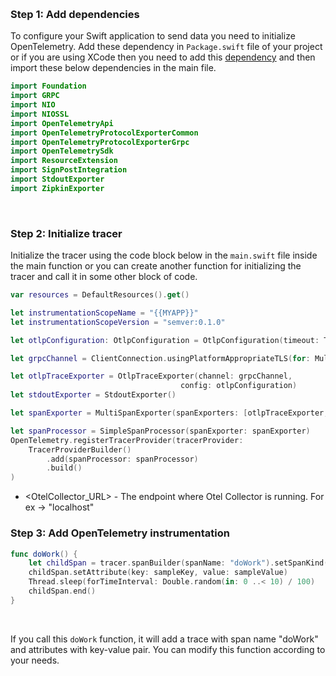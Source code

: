 &nbsp;

### Step 1: Add dependencies

To configure your Swift application to send data you need to initialize OpenTelemetry. Add these dependency in `Package.swift` file of your project or if you are using XCode then you need to add this [dependency](https://github.com/open-telemetry/opentelemetry-swift) and then import these below dependencies in the main file.

```swift
import Foundation
import GRPC
import NIO
import NIOSSL
import OpenTelemetryApi
import OpenTelemetryProtocolExporterCommon
import OpenTelemetryProtocolExporterGrpc
import OpenTelemetrySdk
import ResourceExtension
import SignPostIntegration
import StdoutExporter
import ZipkinExporter
```

&nbsp;

### Step 2: Initialize tracer
Initialize the tracer using the code block below in the `main.swift` file inside the main function or you can create another function for initializing the tracer and call it in some other block of code. 

```swift
var resources = DefaultResources().get()

let instrumentationScopeName = "{{MYAPP}}"
let instrumentationScopeVersion = "semver:0.1.0"

let otlpConfiguration: OtlpConfiguration = OtlpConfiguration(timeout: TimeInterval(10))

let grpcChannel = ClientConnection.usingPlatformAppropriateTLS(for: MultiThreadedEventLoopGroup(numberOfThreads:1)).connect(host: <OtelCollector_URL>, port: 4317)

let otlpTraceExporter = OtlpTraceExporter(channel: grpcChannel,
                                      config: otlpConfiguration)
let stdoutExporter = StdoutExporter()

let spanExporter = MultiSpanExporter(spanExporters: [otlpTraceExporter, stdoutExporter])

let spanProcessor = SimpleSpanProcessor(spanExporter: spanExporter)
OpenTelemetry.registerTracerProvider(tracerProvider:
    TracerProviderBuilder()
        .add(spanProcessor: spanProcessor)
        .build()
)
```
- <OtelCollector_URL> - The endpoint where Otel Collector is running. For ex -> "localhost"


### Step 3: Add OpenTelemetry instrumentation

```swift
func doWork() {
    let childSpan = tracer.spanBuilder(spanName: "doWork").setSpanKind(spanKind: .client).startSpan()
    childSpan.setAttribute(key: sampleKey, value: sampleValue)
    Thread.sleep(forTimeInterval: Double.random(in: 0 ..< 10) / 100)
    childSpan.end()
}
```

&nbsp;

If you call this `doWork` function, it will add a trace with span name "doWork" and attributes with key-value pair. You can modify this function according to your needs. 